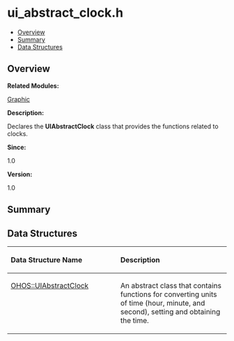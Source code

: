 # ui\_abstract\_clock.h<a name="EN-US_TOPIC_0000001054879514"></a>

-   [Overview](#section1137837749165629)
-   [Summary](#section1737084637165629)
-   [Data Structures](#nested-classes)

## **Overview**<a name="section1137837749165629"></a>

**Related Modules:**

[Graphic](graphic.md)

**Description:**

Declares the  **UIAbstractClock**  class that provides the functions related to clocks. 

**Since:**

1.0

**Version:**

1.0

## **Summary**<a name="section1737084637165629"></a>

## Data Structures<a name="nested-classes"></a>

<a name="table1491840685165629"></a>
<table><thead align="left"><tr id="row1748108277165629"><th class="cellrowborder" valign="top" width="50%" id="mcps1.1.3.1.1"><p id="p1481367228165629"><a name="p1481367228165629"></a><a name="p1481367228165629"></a>Data Structure Name</p>
</th>
<th class="cellrowborder" valign="top" width="50%" id="mcps1.1.3.1.2"><p id="p722621469165629"><a name="p722621469165629"></a><a name="p722621469165629"></a>Description</p>
</th>
</tr>
</thead>
<tbody><tr id="row2041593633165629"><td class="cellrowborder" valign="top" width="50%" headers="mcps1.1.3.1.1 "><p id="p996522597165629"><a name="p996522597165629"></a><a name="p996522597165629"></a><a href="ohos-uiabstractclock.md">OHOS::UIAbstractClock</a></p>
</td>
<td class="cellrowborder" valign="top" width="50%" headers="mcps1.1.3.1.2 "><p id="p2046342027165629"><a name="p2046342027165629"></a><a name="p2046342027165629"></a>An abstract class that contains functions for converting units of time (hour, minute, and second), setting and obtaining the time. </p>
</td>
</tr>
</tbody>
</table>

